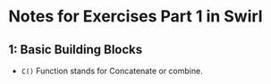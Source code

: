# Notes for Exercises Part 1 in Swirl

## 1: Basic Building Blocks 
 - `C()` Function stands for Concatenate or combine.

